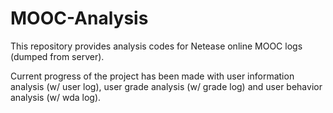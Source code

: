 # MOOC-Analysis

This repository provides analysis codes for Netease online MOOC logs (dumped from server). 

Current progress of the project has been made with user information analysis (w/ user log), user grade analysis (w/ grade log) and 
user behavior analysis (w/ wda log).
